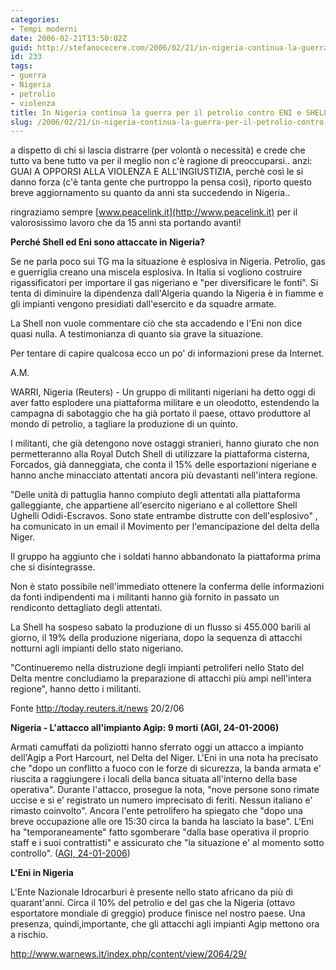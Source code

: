 ```yaml
---
categories:
- Tempi moderni
date: 2006-02-21T13:50:02Z
guid: http://stefanocecere.com/2006/02/21/in-nigeria-continua-la-guerra-per-il-petrolio-contro-eni-e-shell/
id: 233
tags:
- guerra
- Nigeria
- petrolio
- violenza
title: In Nigeria continua la guerra per il petrolio contro ENI e SHELL
slug: /2006/02/21/in-nigeria-continua-la-guerra-per-il-petrolio-contro-eni-e-shell/
---
```


a dispetto di chi si lascia distrarre (per volontà o necessità) e crede che tutto va bene tutto va per il meglio non c'è ragione di preoccuparsi.. anzi: GUAI A OPPORSI ALLA VIOLENZA E ALL'INGIUSTIZIA, perchè così le si danno forza (c'è tanta gente che purtroppo la pensa così), riporto questo breve aggiornamento su quanto da anni sta succedendo in Nigeria..
  
ringraziamo sempre [www.peacelink.it](http://www.peacelink.it) per il valorosissimo lavoro che da 15 anni sta portando avanti!

**Perché Shell ed Eni sono attaccate in Nigeria?**
  
Se ne parla poco sui TG ma la situazione è esplosiva in Nigeria. Petrolio, gas e guerriglia creano una miscela esplosiva. In Italia si vogliono costruire rigassificatori per importare il gas nigeriano e "per diversificare le fonti". Si tenta di diminuire la dipendenza dall'Algeria quando la Nigeria è in fiamme e gli impianti vengono presidiati dall'esercito e da squadre armate.
  
La Shell non vuole commentare ciò che sta accadendo e l'Eni non dice quasi nulla. A testimonianza di quanto sia grave la situazione.
  
Per tentare di capire qualcosa ecco un po' di informazioni prese da Internet.
  
A.M.

WARRI, Nigeria (Reuters) - Un gruppo di militanti nigeriani ha detto oggi di aver fatto esplodere una piattaforma militare e un oleodotto, estendendo la campagna di sabotaggio che ha già portato il paese, ottavo produttore al mondo di petrolio, a tagliare la produzione di un quinto.

I militanti, che già detengono nove ostaggi stranieri, hanno giurato che non permetteranno alla Royal Dutch Shell di utilizzare la piattaforma cisterna, Forcados, già danneggiata, che conta il 15% delle esportazioni nigeriane e hanno anche minacciato attentati ancora più devastanti nell'intera regione.

"Delle unità di pattuglia hanno compiuto degli attentati alla piattaforma galleggiante, che appartiene all'esercito nigeriano e al collettore Shell Ughelli Odidi-Escravos. Sono state entrambe distrutte con dell'esplosivo" , ha comunicato in un email il Movimento per l'emancipazione del delta della Niger.

Il gruppo ha aggiunto che i soldati hanno abbandonato la piattaforma prima che si disintegrasse.

Non è stato possibile nell'immediato ottenere la conferma delle informazioni da fonti indipendenti ma i militanti hanno già fornito in passato un rendiconto dettagliato degli attentati.

La Shell ha sospeso sabato la produzione di un flusso si 455.000 barili al giorno, il 19% della produzione nigeriana, dopo la sequenza di attacchi notturni agli impianti dello stato nigeriano.

"Continueremo nella distruzione degli impianti petroliferi nello Stato del Delta mentre concludiamo la preparazione di attacchi più ampi nell'intera regione", hanno detto i militanti.

Fonte <http://today.reuters.it/news> 20/2/06

**Nigeria - L'attacco all'impianto Agip: 9 morti (AGI, 24-01-2006)** 
  
Armati camuffati da poliziotti hanno sferrato oggi un attacco a impianto dell'Agip a Port Harcourt, nel Delta del Niger. L'Eni in una nota ha precisato che "dopo un conflitto a fuoco con le forze di sicurezza, la banda armata e' riuscita a raggiungere i locali della banca situata all'interno della base operativa". Durante l'attacco, prosegue la nota, "nove persone sono rimate uccise e si e' registrato un numero imprecisato di feriti. Nessun italiano e' rimasto coinvolto". Ancora l'ente petrolifero ha spiegato che "dopo una breve occupazione alle ore 15:30 circa la banda ha lasciato la base". L'Eni ha "temporaneamente" fatto sgomberare "dalla base operativa il proprio staff e i suoi contrattisti" e assicurato che "la situazione e' al momento sotto controllo". ([AGI, 24-01-2006](http://www.agi.it/news.pl?doc=200601241838-1235-RT1-CRO-0-NF60&page=0&id=agionline.dalmondo))

**L'Eni in Nigeria**
  
L'Ente Nazionale Idrocarburi è presente nello stato africano da più di quarant'anni. Circa il 10% del petrolio e del gas che la Nigeria (ottavo esportatore mondiale di greggio) produce finisce nel nostro paese. Una presenza, quindi,importante, che gli attacchi agli impianti Agip mettono ora a rischio.
  
<http://www.warnews.it/index.php/content/view/2064/29/>